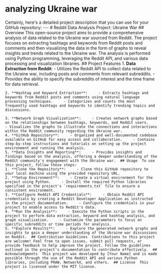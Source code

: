 # analyzing Ukraine war
 Certainly, here's a detailed project description that you can use for your GitHub repository:  ---  # Reddit Data Analysis Project: Ukraine War  ## Overview  This open-source project aims to provide a comprehensive analysis of data related to the Ukraine war sourced from Reddit. The project focuses on extracting hashtags and keywords from Reddit posts and comments and then visualizing the data in the form of graphs to reveal insights and trends related to the Ukraine war. The analysis is performed using Python programming, leveraging the Reddit API, and various data processing and visualization libraries.  ## Project Features
    1. **Data Extraction from Reddit**:     - Utilizes the Reddit API to collect data related to the Ukraine war, including posts and comments from relevant subreddits.     - Provides the ability to specify the   subreddits of interest and the time frame for data retrieval.
 
    2. **Hashtag and Keyword Extraction**:     - Extracts hashtags and keywords from Reddit posts and comments using natural language processing techniques.     - Categorizes and counts the most frequently used hashtags and keywords to identify trending topics and discussions.
 
    3. **Network Graph Visualization**:     - Creates network graphs based on the relationships between hashtags, keywords, and Reddit users.     - Visualizes the graphs to illustrate the connections and interactions within the Reddit community regarding the Ukraine war.
    4. **GitHub Repository**:     - Organized and well-documented codebase available on GitHub for easy access and collaboration.     - Contains step-by-step instructions and tutorials on setting up the project environment and running the analysis.
    5. **Data Insights and Reporting**:     - Provides insights and findings based on the analysis, offering a deeper understanding of the Reddit community's engagement with the Ukraine war.  ## Usage  To use this project, follow these steps:
    1. **Clone the Repository**:     - Clone this GitHub repository to your local machine using the provided repository URL.
    2. **Setup Environment**:     - Create a virtual environment for the project using Python.     - Install the required Python libraries specified in the project's `requirements.txt` file to ensure a consistent environment.
    3. **Configure Reddit API Credentials**:     - Obtain Reddit API credentials by creating a Reddit Developer Application as instructed in the project documentation.     - Configure the credentials in your project to enable access to Reddit's data.
    4. **Run the Analysis**:     - Execute the Python scripts in the project to perform data extraction, keyword and hashtag analysis, and graph visualization.     - Customize the parameters to focus on specific subreddits or time periods for analysis.
    5. **Explore Results**:     - Explore the generated network graphs and insights to gain a deeper understanding of the Ukraine war discussions on Reddit.  ## Contribution Guidelines  Contributions to this project are welcome! Feel free to open issues, submit pull requests, or provide feedback to help improve the project. Follow the guidelines outlined in the project's documentation to contribute effectively.  ## Acknowledgments  This project was developed by [Your Name] and is made possible through the use of the Reddit API and various Python libraries, including PRAW, NetworkX, and others.  ## License  This project is licensed under the MIT license.
